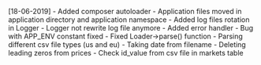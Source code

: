 [18-06-2019] 
    - Added composer autoloader
    - Application files moved in application directory and application namespace
    - Added log files rotation in Logger
    - Logger not rewrite log file anymore
    - Added error handler
    - Bug with APP_ENV constant fixed
    - Fixed Loader->parse() function
    - Parsing different csv file types (us and eu)
    - Taking date from filename
    - Deleting leading zeros from prices
    - Check id_value from csv file in markets table